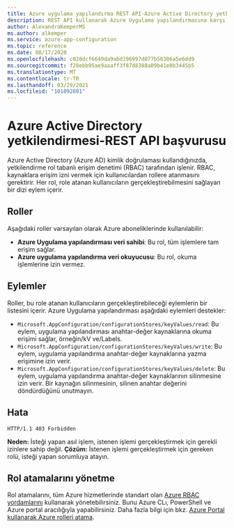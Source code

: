 ```yaml
---
title: Azure uygulama yapılandırma REST API-Azure Active Directory yetkilendirme
description: REST API kullanarak Azure Uygulama yapılandırmasına karşı yetkilendirme için Azure Active Directory kullanın
author: AlexandraKemperMS
ms.author: alkemper
ms.service: azure-app-configuration
ms.topic: reference
ms.date: 08/17/2020
ms.openlocfilehash: c028dcf6649da9abd196997d077b58386a5e6dd9
ms.sourcegitcommit: f28ebb95ae9aaaff3f87d8388a09b41e0b3445b5
ms.translationtype: MT
ms.contentlocale: tr-TR
ms.lasthandoff: 03/29/2021
ms.locfileid: "101092801"
---
```

# <a name="azure-active-directory-authorization---rest-api-reference"></a>Azure Active Directory yetkilendirmesi-REST API başvurusu

Azure Active Directory (Azure AD) kimlik doğrulaması kullandığınızda, yetkilendirme rol tabanlı erişim denetimi (RBAC) tarafından işlenir. RBAC, kaynaklara erişim izni vermek için kullanıcılardan rollere atanmasını gerektirir. Her rol, role atanan kullanıcıların gerçekleştirebilmesini sağlayan bir dizi eylem içerir.

## <a name="roles"></a>Roller

Aşağıdaki roller varsayılan olarak Azure aboneliklerinde kullanılabilir:

- **Azure Uygulama yapılandırması veri sahibi**: Bu rol, tüm işlemlere tam erişim sağlar.
- **Azure uygulama yapılandırma veri okuyucusu**: Bu rol, okuma işlemlerine izin vermez.

## <a name="actions"></a>Eylemler

Roller, bu role atanan kullanıcıların gerçekleştirebileceği eylemlerin bir listesini içerir. Azure Uygulama yapılandırması aşağıdaki eylemleri destekler:

- `Microsoft.AppConfiguration/configurationStores/keyValues/read`: Bu eylem, uygulama yapılandırması anahtar-değer kaynaklarına okuma erişimi sağlar, örneğin/kV ve/Labels.
- `Microsoft.AppConfiguration/configurationStores/keyValues/write`: Bu eylem, uygulama yapılandırma anahtar-değer kaynaklarına yazma erişimine izin verir.
- `Microsoft.AppConfiguration/configurationStores/keyValues/delete`: Bu eylem, uygulama yapılandırma anahtar-değer kaynaklarının silinmesine izin verir. Bir kaynağın silinmesinin, silinen anahtar değerini döndürdüğünü unutmayın.

## <a name="error"></a>Hata

```http
HTTP/1.1 403 Forbidden
```

**Neden:** İsteği yapan asıl işlem, istenen işlemi gerçekleştirmek için gerekli izinlere sahip değil.
**Çözüm:** İstenen işlemi gerçekleştirmek için gereken rolü, isteği yapan sorumluya atayın.

## <a name="managing-role-assignments"></a>Rol atamalarını yönetme

Rol atamalarını, tüm Azure hizmetlerinde standart olan [Azure RBAC yordamlarını](../role-based-access-control/overview.md) kullanarak yönetebilirsiniz. Bunu Azure CLı, PowerShell ve Azure portal aracılığıyla yapabilirsiniz. Daha fazla bilgi için bkz. [Azure Portal kullanarak Azure rolleri atama](../role-based-access-control/role-assignments-portal.md).